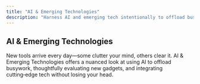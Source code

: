 ```yaml
---
title: "AI & Emerging Technologies"
description: "Harness AI and emerging tech intentionally to offload busywork and enhance your life."
---
```

## AI & Emerging Technologies
New tools arrive every day—some clutter your mind, others clear it. AI & Emerging Technologies offers a nuanced look at using AI to offload busywork, thoughtfully evaluating new gadgets, and integrating cutting‑edge tech without losing your head.
